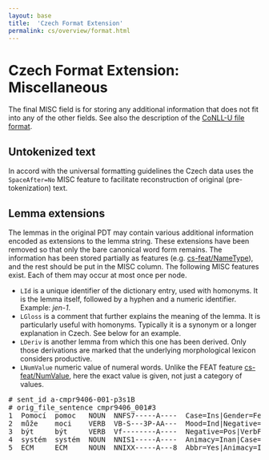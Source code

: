 ```yaml
---
layout: base
title:  'Czech Format Extension'
permalink: cs/overview/format.html
---
```


# Czech Format Extension: Miscellaneous

The final MISC field is for storing any additional information that does not fit into any of
the other fields. See also the description of the [CoNLL-U file format](../../format.html).

## Untokenized text

In accord with the universal formatting guidelines the Czech data uses the `SpaceAfter=No`
MISC feature to facilitate reconstruction of original (pre-tokenization) text.

## Lemma extensions

The lemmas in the original PDT may contain various additional information encoded as extensions
to the lemma string. These extensions have been removed so that only the bare canonical word form
remains. The information has been stored partially as features (e.g. [cs-feat/NameType]()),
and the rest should be put in the MISC column. The following MISC features exist. Each of them may
occur at most once per node.

* `LId` is a unique identifier of the dictionary entry, used with homonyms. It is the lemma itself, followed by a hyphen and a numeric identifier. Example: *jen-1*.
* `LGloss` is a comment that further explains the meaning of the lemma. It is particularly useful with homonyms. Typically it is a synonym or a longer explanation in Czech. See below for an example.
* `LDeriv` is another lemma from which this one has been derived. Only those derivations are marked that the underlying morphological lexicon considers productive.
* `LNumValue` numeric value of numeral words. Unlike the FEAT feature [cs-feat/NumValue](), here the exact value is given, not just a category of values.

<pre># sent_id a-cmpr9406-001-p3s1B
# orig_file_sentence cmpr9406_001#3
1  Pomocí  pomoc   NOUN  NNFS7-----A----  Case=Ins|Gender=Fem|Negative=Pos|Number=Sing                                  2  xcomp  _  _
2  může    moci    VERB  VB-S---3P-AA---  Mood=Ind|Negative=Pos|Number=Sing|Person=3|Tense=Pres|VerbForm=Fin|Voice=Act  0  root   _  LGloss=(mít_možnost_[něco_dělat])
3  být     být     VERB  Vf--------A----  Negative=Pos|VerbForm=Inf                                                     1  cop    _  _
4  systém  systém  NOUN  NNIS1-----A----  Animacy=Inan|Case=Nom|Gender=Masc|Negative=Pos|Number=Sing                    2  nsubj  _  _
5  ECM     ECM     NOUN  NNIXX-----A---8  Abbr=Yes|Animacy=Inan|Foreign=Yes|Gender=Masc|Negative=Pos                    4  nmod   _  LId=ECM-3|LGloss=(Error_Correction_Mode,_mód_u_faxů)</pre>

